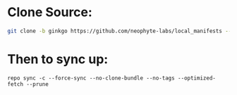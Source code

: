 # Clone Source:

```bash
git clone -b ginkgo https://github.com/neophyte-labs/local_manifests --depth=1 .repo/local_manifests
```
# Then to sync up:
```
repo sync -c --force-sync --no-clone-bundle --no-tags --optimized-fetch --prune
```
